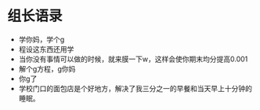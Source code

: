 # 组长语录
* 学你妈，学个g
* 程设这东西还用学
* 当你没有事情可以做的时候，就来膜一下w，这样会使你期末均分提高0.001
* 解个g方程，g你妈
* 你g了
* 学校门口的面包店是个好地方，解决了我三分之一的早餐和当天早上十分钟的睡眠。
